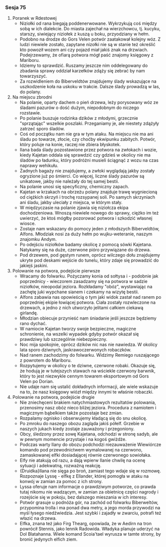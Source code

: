 ### Sesja 75
1. Poranek w Rdestowej
    - Niziołki od rana biegają poddenerwowane. Wykrzykują coś między sobą w ich dialekcie. Do miasta zajechał na wierzchowcu, tj. kucyku, starszy, siwiejący niziołek z kuszą u boku, przyodziany w hełm.
    - Podobno na drodze do Gors Velen potwór zaatakował kolejny wóz. Z ludzi niewiele zostało, zapytane nizołki nie są w stanie też określić kto powoził wozem ani czy pojazd miał jakiś znak na drzwiach. Podejrzewamy, że ofiarą potwora mógł paść znajomy księgowy z Mariboru.
    - Idziemy to sprawdzić. Ruszamy jeszcze nim oddelegowany do zbadania sprawy oddział karzełków zdąży się zebrać by nam towarzyszyć.
    - Za rozwidleniem do Biberveldtów znajdujemy ślady wskazujące na uszkodzenie koła na uskoku w trakcie. Dalsze ślady prowadzą w las, do polany.
2. Na miejscu zbrodni
    - Na polanie, oparty dachem o pień drzewa, leży porysowany wóz ze śladami pazurów o dość dużym, niepodobnym do niczego rozstawie.
    - Po polanie buszuje rodzinka dzików z młodymi, grzecznie "sprzątając" wszelkie poszlaki. Przeganiamy je, ale niestety zdążyły zatrzeć sporo śladów.
    - Coś od początku nam nie gra w tym ataku. Na miejscu nie ma ani śladu po towarze, złocie, czy choćby ekwipunku zabitych. Potwór, który poluje na konie, raczej nie zbiera błyskotek.
    - Ilana bada ślady pozostawione przez potwora na zwłokach i wozie, kiedy Kajetan oddala się sprawdzić czy gdzieś w okolicy nie ma śladów po ładunku, który podróżni musieli ściągnąć z wozu na czas naprawy wehikułu.
    - Żadnych bagaży nie znajdujemy, a zwłoki wyglądają jakby zostały ogryzione już po śmierci. Co więcej, liczne ślady pazurów są unikatowe, jakby nie należały do tej samej bestii.
    - Na polanie unosi się specyficzny, chemiczny zapach.
    - Kajetan w krzakach na obrzeżu polany znajduje trawę wygniecioną od ciężkich skrzyń i trochę rozsypanej soli. Po samych skrzyniach ani śladu, jakby uleciały z miejsca, w którym stały.
    - W międzyczasie na polanie zjawia się niziołcza ekipa dochodzeniowa. Wnoszą niewiele nowego do sprawy, ciężko im też uwierzyć, że ktoś mógłby pozorować potwora i szkodzić własnej wiosce.
    - Zostaje nam wskazany do pomocy jeden z młodszych Biberveldtów, Alfons. Młodziak nosi za duży hełm po wujku-weteranie, naszym znajomku Andym.
    - Po odejściu niziołków badamy okolicę z pomocą sówki Kajetana. Natykamy się na duże, czerwone pióro przywiązane do drzewa. 
    - Pod drzewem, pod gęstym runem, oprócz wilczego dołu znajdujemy ukryte pod deskami wejście do tunelu, który zdaje się prowadzić do jakiejś jaskini.
3. Polowanie na potwora, podejście pierwsze
    - Wracamy do folwarku. Pożyczamy konia od sołtysa i - podobnie jak poprzednicy - wieczorem zasadzamy się na potwora w sadzie niziołków, nieopodal jeziora. Rozkładamy "obóz", wystawiając na zachętę juki wypchane sianem i czekamy na wizytę bestii.
    - Alfons zabawia nas opowieścią o tym jaki widok zastał nad ranem po poprzedniej ekipie łowiącej potwora. Ciała zostały rozwleczone na drzewach, a jedno z nich utworzyło jelitami całkiem ciekawą girlandę.
    - Młodzian obiecuje przynieść nam śniadanie jeśli jeszcze będziemy rano dychać.
    - W namiocie Kajetan tworzy swoje bezpieczne, magiczne schronienie, na wszelki wypadek gdyby potwór okazał się prawdziwy lub szczególnie niebezpieczny.
    - Noc mija spokojnie, oprócz dzików nic nas nie nawiedza. W okolicy lata sporo dziwnych, jaskrawoczerwonych robaczków.
    - Nad ranem zachodzimy do folwarku. Widzimy Remiego ruszającego z powrotem do Mariboru.
    - Rozpytujemy w okolicy o te dziwne, czerwone robaki. Okazuje się, że hodują je w tutejszych stawach na wściekle czerwony barwnik, który to jest niezwykle cennym towarem eksportowym od Gors Velen po Dorian.
    - Nie udaje nam się ustalić dokładnych informacji, ale wiele wskazuje na to, że nasz księgowy wiózł między innymi te właśnie robaczki.
4. Polowanie na potwora, podejście drugie
    - Nie zniechęceni brakiem natychmiastowych rezultatów polowania, przenosimy nasz obóz nieco bliżej jeziora. Procedura z namiotem i magicznym bąbelkiem także pozostaje bez zmian.
    - Rozpalamy ognisko i obserwujemy kładącą się do snu okolicę.
    - Po zmroku do naszego obozu zagląda jakiś półelf. Grzebie w naszych jukach kiedy zostaje zauważony i przegoniony.
    - Obcy, śledzony przez sowę Kajetana, odchodzi w stronę sadyb, ale w pewnym momencie przystaje i na kogoś gwiżdże.
    - Podczas warty Ilany do obozu podchodzi niezauważenie Wiewiórcze komando pod przewodnictwem wymalowanej na czerwono, zamaskowanej elfki dosiadającej równie czerwonego sowiołaka.
    - Elfy nie atakują od razu, a dają wpierw Ilanie chwilę na ocenę sytuacji i adekwatną, rozważną reakcję.
    - {Druidka}Ilana nie sięga po broń, zamiast tego wdaje się w rozmowę. Rozpoznaje Lyssę - elfkę z Ellander, której pomogła w ataku na konwój w zamian za pomoc z ich strony.
    - Lyssa oferuje nam informacje o prawdziwym potworze, co prawda tutaj nikomu nie wadzącym, w zamian za obietnicę części nagrody i rozejście się w pokoju, bez dalszego mieszania w ich interesy.
    - Potwór grasuje u podnóża gór, na zachód od folwarku Biberweltów, przypomina trolla i ma ponad dwa metry, a jego morda przywodzi na myśl łysego niedźwiedzia. Jest szybki i zajadły w zwarciu, potrafi też włazić na drzewa.
    - Elfka, znana też jako Firg Thearg, opowiada, że w Aedirn na tron powrócił Stennis, jako lennik Radowida. Władyka planuje uderzyć na Dol Blatahanna. Wiele komand Scoia'tael wyrusza w tamte strony, by bronić jedynych elfich ziem.
